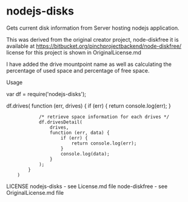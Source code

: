 nodejs-disks
============

Gets current disk information from Server hosting nodejs application.

This was derived from the original creator project, node-diskfree it is available at https://bitbucket.org/pinchprojectbackend/node-diskfree/ license for this project is shown in OriginalLicense.md

I have added the drive mountpoint name as well as calculating the percentage of used space and percentage of free space.

Usage

var df = require('nodejs-disks');

df.drives(
            function (err, drives) {
                if (err) {
                    return console.log(err);
                }

                /* retrieve space information for each drives */
                df.drivesDetail(
                    drives,
                    function (err, data) {
                        if (err) {
                            return console.log(err);
                        }
                        console.log(data);
                    }
                );
            }
        )


LICENSE
nodejs-disks - see License.md file
node-diskfree - see OriginalLicense.md file



